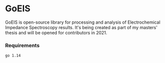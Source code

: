 # GoEIS #

GoEIS is open-source library for processing and analysis of Electrochemical Impedance Spectroscopy results. 
It's being created as part of my masters' thesis and will be opened for contributors in 2021.

### Requirements

```
go 1.14
```
